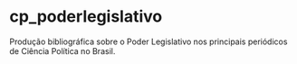 # cp_poderlegislativo
Produção bibliográfica sobre o Poder Legislativo nos principais periódicos de Ciência Política no Brasil.
